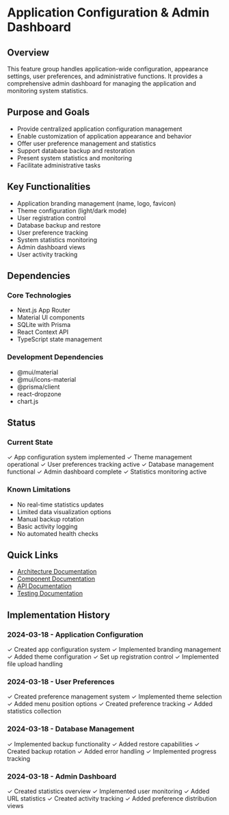 # Application Configuration & Admin Dashboard

## Overview

This feature group handles application-wide configuration, appearance settings, user preferences, and administrative functions. It provides a comprehensive admin dashboard for managing the application and monitoring system statistics.

## Purpose and Goals

- Provide centralized application configuration management
- Enable customization of application appearance and behavior
- Offer user preference management and statistics
- Support database backup and restoration
- Present system statistics and monitoring
- Facilitate administrative tasks

## Key Functionalities

- Application branding management (name, logo, favicon)
- Theme configuration (light/dark mode)
- User registration control
- Database backup and restore
- User preference tracking
- System statistics monitoring
- Admin dashboard views
- User activity tracking

## Dependencies

### Core Technologies
- Next.js App Router
- Material UI components
- SQLite with Prisma
- React Context API
- TypeScript state management

### Development Dependencies
- @mui/material
- @mui/icons-material
- @prisma/client
- react-dropzone
- chart.js

## Status

### Current State
✓ App configuration system implemented
✓ Theme management operational
✓ User preferences tracking active
✓ Database management functional
✓ Admin dashboard complete
✓ Statistics monitoring active

### Known Limitations
- No real-time statistics updates
- Limited data visualization options
- Manual backup rotation
- Basic activity logging
- No automated health checks

## Quick Links

- [Architecture Documentation](./architecture.md)
- [Component Documentation](./components.md)
- [API Documentation](./api.md)
- [Testing Documentation](./testing.md)

## Implementation History

### 2024-03-18 - Application Configuration
✓ Created app configuration system
✓ Implemented branding management
✓ Added theme configuration
✓ Set up registration control
✓ Implemented file upload handling

### 2024-03-18 - User Preferences
✓ Created preference management system
✓ Implemented theme selection
✓ Added menu position options
✓ Created preference tracking
✓ Added statistics collection

### 2024-03-18 - Database Management
✓ Implemented backup functionality
✓ Added restore capabilities
✓ Created backup rotation
✓ Added error handling
✓ Implemented progress tracking

### 2024-03-18 - Admin Dashboard
✓ Created statistics overview
✓ Implemented user monitoring
✓ Added URL statistics
✓ Created activity tracking
✓ Added preference distribution views 
